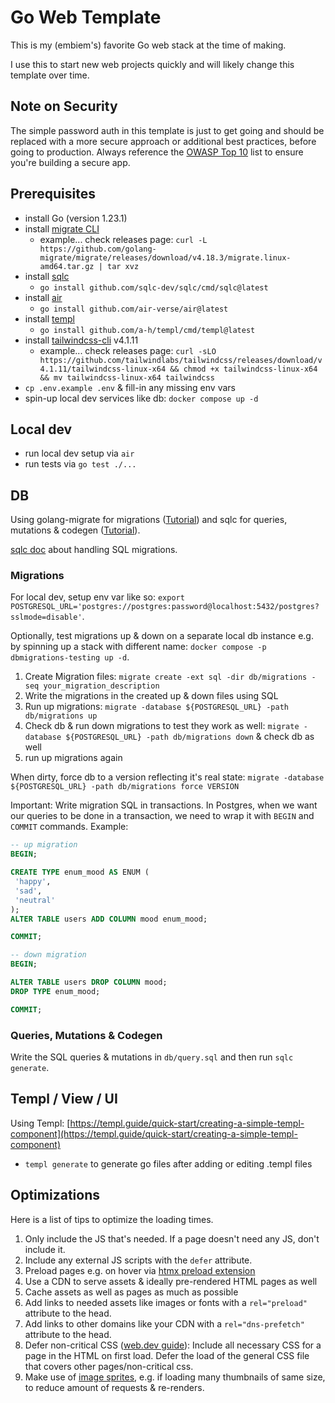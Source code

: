 # Go Web Template

This is my (embiem's) favorite Go web stack at the time of making.

I use this to start new web projects quickly and will likely change this template over time.

## Note on Security

The simple password auth in this template is just to get going and should be replaced with a more secure approach or additional best practices, before going to production. Always reference the [OWASP Top 10](https://owasp.org/www-project-top-ten/) list to ensure you're building a secure app.

## Prerequisites

- install Go (version 1.23.1)
- install [migrate CLI](https://github.com/golang-migrate/migrate/tree/master/cmd/migrate)
  - example... check releases page: `curl -L https://github.com/golang-migrate/migrate/releases/download/v4.18.3/migrate.linux-amd64.tar.gz | tar xvz`
- install [sqlc](https://docs.sqlc.dev/en/stable/overview/install.html)
  - `go install github.com/sqlc-dev/sqlc/cmd/sqlc@latest`
- install [air](https://github.com/air-verse/air#installation)
  - `go install github.com/air-verse/air@latest`
- install [templ](https://templ.guide/quick-start/installation)
  - `go install github.com/a-h/templ/cmd/templ@latest`
- install [tailwindcss-cli](https://tailwindcss.com/blog/standalone-cli) v4.1.11
  - example... check releases page: `curl -sLO https://github.com/tailwindlabs/tailwindcss/releases/download/v4.1.11/tailwindcss-linux-x64 && chmod +x tailwindcss-linux-x64 && mv tailwindcss-linux-x64 tailwindcss`
- `cp .env.example .env` & fill-in any missing env vars
- spin-up local dev services like db: `docker compose up -d`

## Local dev

- run local dev setup via `air`
- run tests via `go test ./...`

## DB

Using golang-migrate for migrations ([Tutorial](https://github.com/golang-migrate/migrate/blob/master/database/postgres/TUTORIAL.md)) and sqlc for queries, mutations & codegen ([Tutorial](https://docs.sqlc.dev/en/stable/tutorials/getting-started-postgresql.html)).

[sqlc doc](https://docs.sqlc.dev/en/stable/howto/ddl.html) about handling SQL migrations.

### Migrations

For local dev, setup env var like so: `export POSTGRESQL_URL='postgres://postgres:password@localhost:5432/postgres?sslmode=disable'`.

Optionally, test migrations up & down on a separate local db instance e.g. by spinning up a stack with different name: `docker compose -p dbmigrations-testing up -d`.

1. Create Migration files: `migrate create -ext sql -dir db/migrations -seq your_migration_description`
2. Write the migrations in the created up & down files using SQL
3. Run up migrations: `migrate -database ${POSTGRESQL_URL} -path db/migrations up`
4. Check db & run down migrations to test they work as well: `migrate -database ${POSTGRESQL_URL} -path db/migrations down` & check db as well
5. run up migrations again

When dirty, force db to a version reflecting it's real state: `migrate -database ${POSTGRESQL_URL} -path db/migrations force VERSION`

Important: Write migration SQL in transactions. In Postgres, when we want our queries to be done in a transaction, we need to wrap it with `BEGIN` and `COMMIT` commands. Example:

```sql
-- up migration
BEGIN;

CREATE TYPE enum_mood AS ENUM (
 'happy',
 'sad',
 'neutral'
);
ALTER TABLE users ADD COLUMN mood enum_mood;

COMMIT;
```

```sql
-- down migration
BEGIN;

ALTER TABLE users DROP COLUMN mood;
DROP TYPE enum_mood;

COMMIT;
```

### Queries, Mutations & Codegen

Write the SQL queries & mutations in `db/query.sql` and then run `sqlc generate`.

## Templ / View / UI

Using Templ: [https://templ.guide/quick-start/creating-a-simple-templ-component](https://templ.guide/quick-start/creating-a-simple-templ-component)

- `templ generate` to generate go files after adding or editing .templ files

## Optimizations

Here is a list of tips to optimize the loading times.

1. Only include the JS that's needed. If a page doesn't need any JS, don't include it.
2. Include any external JS scripts with the `defer` attribute.
3. Preload pages e.g. on hover via [htmx preload extension](https://htmx.org/extensions/preload/)
4. Use a CDN to serve assets & ideally pre-rendered HTML pages as well
5. Cache assets as well as pages as much as possible
6. Add links to needed assets like images or fonts with a `rel="preload"` attribute to the head.
7. Add links to other domains like your CDN with a `rel="dns-prefetch"` attribute to the head.
8. Defer non-critical CSS ([web.dev guide](https://web.dev/articles/defer-non-critical-css#optimize)): Include all necessary CSS for a page in the HTML on first load. Defer the load of the general CSS file that covers other pages/non-critical css.
9. Make use of [image sprites](https://developer.mozilla.org/en-US/docs/Web/CSS/CSS_images/Implementing_image_sprites_in_CSS), e.g. if loading many thumbnails of same size, to reduce amount of requests & re-renders.

